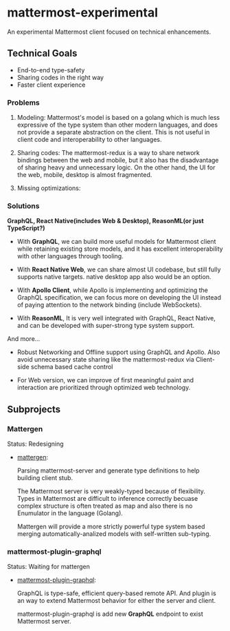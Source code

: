 # mattermost-experimental

An experimental Mattermost client focused on technical enhancements.

## Technical Goals

- End-to-end type-safety
- Sharing codes in the right way
- Faster client experience

### Problems

1. Modeling: Mattermost's model is based on a golang which is much less expressive of the type system than other modern languages, and does not provide a separate abstraction on the client. This is not useful in client code and interoperability to other languages.

2. Sharing codes: The mattermost-redux is a way to share network bindings between the web and mobile, but it also has the disadvantage of sharing heavy and unnecessary logic. On the other hand, the UI for the web, mobile, desktop is almost fragmented.

3. Missing optimizations:

### Solutions

**GraphQL, React Native(includes Web & Desktop), ReasonML(or just TypeScript?)**

- With **GraphQL**, we can build more useful models for Mattermost client while retaining existing store models, and it has excellent interoperability with other languages through tooling.

- With **React Native Web**, we can share almost UI codebase, but still fully supports native targets. native desktop app also would be an option.

- With **Apollo Client**, while Apollo is implementing and optimizing the GraphQL specification, we can focus more on developing the UI instead of paying attention to the network binding (include WebSockets).

- With **ReasonML**, It is very well integrated with GraphQL, React Native, and can be developed with super-strong type system support.

And more...

- Robust Networking and Offline support using GraphQL and Apollo. Also avoid unnecessary state sharing like the mattermost-redux via Client-side schema based cache control

- For Web version, we can improve of first meaningful paint and interaction are prioritized through optimized web technology.

## Subprojects

### Mattergen

Status: Redesigning

- [mattergen](https://github.com/cometkim/mattergen):

  Parsing mattermost-server and generate type definitions to help building client stub.  
  
  The Mattermost server is very weakly-typed because of flexibility. Types in Mattermost are difficult to inference correctly becuase complex structure is often treated as map and also there is no Enumulator in the language (Golang).  
  
  Mattergen will provide a more strictly powerful type system based merging automatically-analized models with self-written sub-typing. 

### mattermost-plugin-graphql

Status: Waiting for mattergen

- [mattermost-plugin-graphql](https://github.com/cometkim/mattermost-plugin-graphql):

  GraphQL is type-safe, efficient query-based remote API. And plugin is an way to extend Mattermost behavior for either the server and client.
  
  mattermost-plugin-graphql is add new **GraphQL** endpoint to exist Mattermost server.
